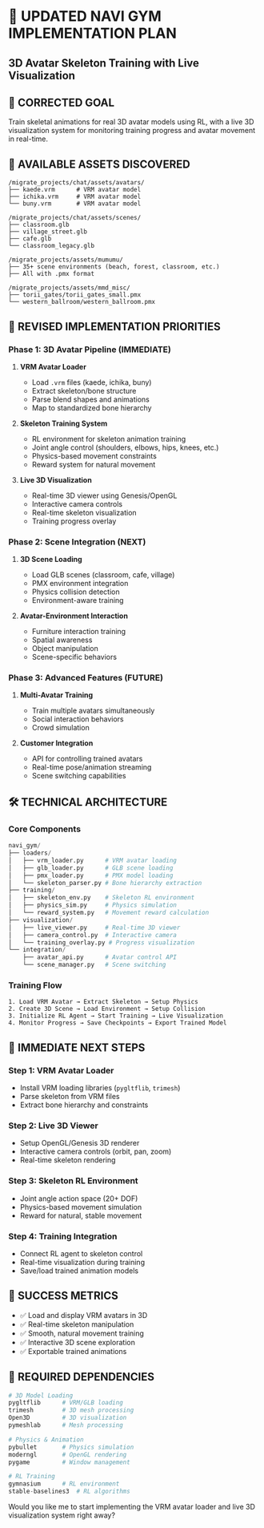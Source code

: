 # 🎯 **UPDATED NAVI GYM IMPLEMENTATION PLAN**
## **3D Avatar Skeleton Training with Live Visualization**

## 🎯 **CORRECTED GOAL**
Train skeletal animations for real 3D avatar models using RL, with a live 3D visualization system for monitoring training progress and avatar movement in real-time.

## 📁 **AVAILABLE ASSETS DISCOVERED**
```
/migrate_projects/chat/assets/avatars/
├── kaede.vrm      # VRM avatar model
├── ichika.vrm     # VRM avatar model  
└── buny.vrm       # VRM avatar model

/migrate_projects/chat/assets/scenes/
├── classroom.glb
├── village_street.glb
├── cafe.glb
└── classroom_legacy.glb

/migrate_projects/assets/mumumu/
├── 35+ scene environments (beach, forest, classroom, etc.)
├── All with .pmx format

/migrate_projects/assets/mmd_misc/
├── torii_gates/torii_gates_small.pmx
└── western_ballroom/western_ballroom.pmx
```

## 🔄 **REVISED IMPLEMENTATION PRIORITIES**

### **Phase 1: 3D Avatar Pipeline** (IMMEDIATE)
1. **VRM Avatar Loader**
   - Load `.vrm` files (kaede, ichika, buny)
   - Extract skeleton/bone structure
   - Parse blend shapes and animations
   - Map to standardized bone hierarchy

2. **Skeleton Training System**
   - RL environment for skeleton animation training
   - Joint angle control (shoulders, elbows, hips, knees, etc.)
   - Physics-based movement constraints
   - Reward system for natural movement

3. **Live 3D Visualization**
   - Real-time 3D viewer using Genesis/OpenGL
   - Interactive camera controls
   - Real-time skeleton visualization
   - Training progress overlay

### **Phase 2: Scene Integration** (NEXT)
1. **3D Scene Loading**
   - Load GLB scenes (classroom, cafe, village)
   - PMX environment integration
   - Physics collision detection
   - Environment-aware training

2. **Avatar-Environment Interaction**
   - Furniture interaction training
   - Spatial awareness
   - Object manipulation
   - Scene-specific behaviors

### **Phase 3: Advanced Features** (FUTURE)
1. **Multi-Avatar Training**
   - Train multiple avatars simultaneously
   - Social interaction behaviors
   - Crowd simulation

2. **Customer Integration**
   - API for controlling trained avatars
   - Real-time pose/animation streaming
   - Scene switching capabilities

## 🛠️ **TECHNICAL ARCHITECTURE**

### **Core Components**
```python
navi_gym/
├── loaders/
│   ├── vrm_loader.py      # VRM avatar loading
│   ├── glb_loader.py      # GLB scene loading  
│   ├── pmx_loader.py      # PMX model loading
│   └── skeleton_parser.py # Bone hierarchy extraction
├── training/
│   ├── skeleton_env.py    # Skeleton RL environment
│   ├── physics_sim.py     # Physics simulation
│   └── reward_system.py   # Movement reward calculation
├── visualization/
│   ├── live_viewer.py     # Real-time 3D viewer
│   ├── camera_control.py  # Interactive camera
│   └── training_overlay.py # Progress visualization
└── integration/
    ├── avatar_api.py      # Avatar control API
    └── scene_manager.py   # Scene switching
```

### **Training Flow**
```
1. Load VRM Avatar → Extract Skeleton → Setup Physics
2. Create 3D Scene → Load Environment → Setup Collision
3. Initialize RL Agent → Start Training → Live Visualization
4. Monitor Progress → Save Checkpoints → Export Trained Model
```

## 🚀 **IMMEDIATE NEXT STEPS**

### **Step 1: VRM Avatar Loader**
- Install VRM loading libraries (`pygltflib`, `trimesh`)
- Parse skeleton from VRM files
- Extract bone hierarchy and constraints

### **Step 2: Live 3D Viewer** 
- Setup OpenGL/Genesis 3D renderer
- Interactive camera controls (orbit, pan, zoom)
- Real-time skeleton rendering

### **Step 3: Skeleton RL Environment**
- Joint angle action space (20+ DOF)
- Physics-based movement simulation
- Reward for natural, stable movement

### **Step 4: Training Integration**
- Connect RL agent to skeleton control
- Real-time visualization during training
- Save/load trained animation models

## 🎯 **SUCCESS METRICS**
- ✅ Load and display VRM avatars in 3D
- ✅ Real-time skeleton manipulation
- ✅ Smooth, natural movement training
- ✅ Interactive 3D scene exploration
- ✅ Exportable trained animations

## 🔧 **REQUIRED DEPENDENCIES**
```python
# 3D Model Loading
pygltflib      # VRM/GLB loading
trimesh        # 3D mesh processing
Open3D         # 3D visualization
pymeshlab      # Mesh processing

# Physics & Animation
pybullet       # Physics simulation
moderngl       # OpenGL rendering
pygame         # Window management

# RL Training  
gymnasium      # RL environment
stable-baselines3  # RL algorithms
```

Would you like me to start implementing the VRM avatar loader and live 3D visualization system right away?
